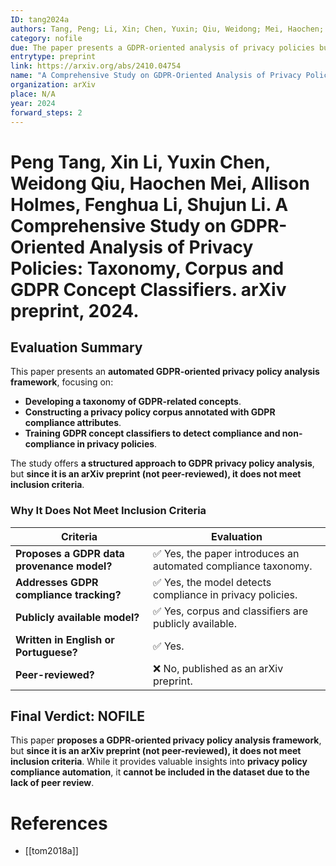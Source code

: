 ```yaml
---
ID: tang2024a
authors: Tang, Peng; Li, Xin; Chen, Yuxin; Qiu, Weidong; Mei, Haochen; Holmes, Allison; Li, Fenghua; Li, Shujun
category: nofile
due: The paper presents a GDPR-oriented analysis of privacy policies but was published as a preprint on arXiv and has not undergone peer review.
entrytype: preprint
link: https://arxiv.org/abs/2410.04754
name: "A Comprehensive Study on GDPR-Oriented Analysis of Privacy Policies: Taxonomy, Corpus and GDPR Concept Classifiers"
organization: arXiv
place: N/A
year: 2024
forward_steps: 2
---
```

# Peng Tang, Xin Li, Yuxin Chen, Weidong Qiu, Haochen Mei, Allison Holmes, Fenghua Li, Shujun Li. A Comprehensive Study on GDPR-Oriented Analysis of Privacy Policies: Taxonomy, Corpus and GDPR Concept Classifiers. arXiv preprint, 2024.

## Evaluation Summary

This paper presents an **automated GDPR-oriented privacy policy analysis framework**, focusing on:

- **Developing a taxonomy of GDPR-related concepts**.  
- **Constructing a privacy policy corpus annotated with GDPR compliance attributes**.  
- **Training GDPR concept classifiers to detect compliance and non-compliance in privacy policies**.

The study offers **a structured approach to GDPR privacy policy analysis**, but **since it is an arXiv preprint (not peer-reviewed), it does not meet inclusion criteria**.

### **Why It Does Not Meet Inclusion Criteria**

| **Criteria** | **Evaluation** |
|-------------|---------------|
| **Proposes a GDPR data provenance model?** | ✅ Yes, the paper introduces an automated compliance taxonomy. |
| **Addresses GDPR compliance tracking?** | ✅ Yes, the model detects compliance in privacy policies. |
| **Publicly available model?** | ✅ Yes, corpus and classifiers are publicly available. |
| **Written in English or Portuguese?** | ✅ Yes. |
| **Peer-reviewed?** | ❌ No, published as an arXiv preprint. |

## **Final Verdict: NOFILE**

This paper **proposes a GDPR-oriented privacy policy analysis framework**, but **since it is an arXiv preprint (not peer-reviewed), it does not meet inclusion criteria**. While it provides valuable insights into **privacy policy compliance automation**, it **cannot be included in the dataset due to the lack of peer review**.

# References

- [[tom2018a]]